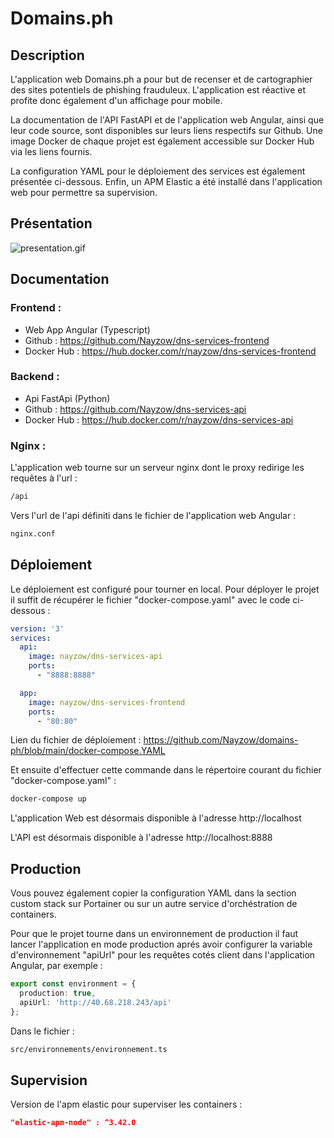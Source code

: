 # Domains.ph

## Description

L'application web Domains.ph a pour but de recenser et de cartographier des sites potentiels de phishing frauduleux. L'application est réactive et profite donc également d'un affichage pour mobile.

La documentation de l'API FastAPI et de l'application web Angular, ainsi que leur code source, sont disponibles sur leurs liens respectifs sur Github. Une image Docker de chaque projet est également accessible sur Docker Hub via les liens fournis.

La configuration YAML pour le déploiement des services est également présentée ci-dessous. Enfin, un APM Elastic a été installé dans l'application web pour permettre sa supervision.

## Présentation

![presentation.gif](resources/presentation.gif)

## Documentation

### Frontend :
- Web App Angular (Typescript)
- Github : https://github.com/Nayzow/dns-services-frontend
- Docker Hub : https://hub.docker.com/r/nayzow/dns-services-frontend

### Backend :
- Api FastApi (Python)
- Github : https://github.com/Nayzow/dns-services-api
- Docker Hub : https://hub.docker.com/r/nayzow/dns-services-api

### Nginx :

L'application web tourne sur un serveur nginx dont le proxy redirige les requêtes à l'url :

```bash
/api
```

Vers l'url de l'api définiti dans le fichier de l'application web Angular :

```bash
nginx.conf
```

## Déploiement

Le déploiement est configuré pour tourner en local. Pour déployer le projet il suffit de récupérer le fichier "docker-compose.yaml" avec le code ci-dessous :

```yaml
version: '3'
services:
  api:
    image: nayzow/dns-services-api
    ports:
      - "8888:8888"

  app:
    image: nayzow/dns-services-frontend
    ports:
      - "80:80"
```

Lien du fichier de déploiement : https://github.com/Nayzow/domains-ph/blob/main/docker-compose.YAML

Et ensuite d'effectuer cette commande dans le répertoire courant du fichier "docker-compose.yaml" :

```bash
docker-compose up
```

L'application Web est désormais disponible à l'adresse http://localhost

L'API est désormais disponible à l'adresse http://localhost:8888

## Production

Vous pouvez également copier la configuration YAML dans la section custom stack sur Portainer ou sur un autre service d'orchéstration de containers.

Pour que le projet tourne dans un environnement de production il faut lancer l'application en mode production aprés avoir configurer la variable d'environnement "apiUrl" pour les requêtes cotés client dans l'application Angular, par exemple :

```typescript
export const environment = {  
  production: true,  
  apiUrl: 'http://40.68.218.243/api'  
};
```

Dans le fichier :

```bash
src/environnements/environnement.ts 
```

## Supervision

Version de l'apm elastic pour superviser les containers :

```json
"elastic-apm-node" : ^3.42.0
```
